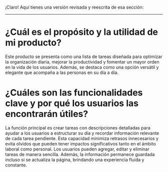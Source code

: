 ¡Claro! Aquí tienes una versión revisada y reescrita de esa sección:

---

# ¿Cuál es el propósito y la utilidad de mi producto?

Este producto se presenta como una lista de tareas diseñada para optimizar la organización diaria, mejorar la productividad y fomentar un mayor orden en la vida de los usuarios. Además, se destaca como una opción versátil y elegante que acompaña a las personas en su día a día.

# ¿Cuáles son las funcionalidades clave y por qué los usuarios las encontrarán útiles?

La función principal es crear tareas con descripciones detalladas para ayudar a los usuarios a estructurar su día y recordar información relevante de cada tarea pendiente. Esta capacidad minimiza retrasos innecesarios y evita olvidos que pueden tener impactos significativos tanto en el ámbito laboral como personal. Los usuarios pueden agregar, editar y eliminar tareas de manera sencilla. Además, la información permanece guardada incluso si se actualiza la página, brindando una experiencia fluida y constante.